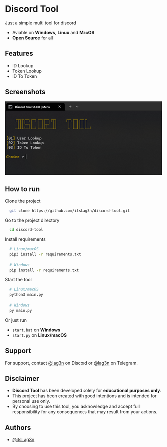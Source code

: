 
# Discord Tool

Just a simple multi tool for discord

- Aviable on **Windows**, **Linux** and **MacOS**
- **Open Source** for all


## Features

- ID Lookup
- Token Lookup
- ID To Token


## Screenshots

![Menu 1](https://raw.githubusercontent.com/itsLag3n/discord-tool/refs/heads/main/assets/menu1.png)


## How to run

Clone the project

```bash
  git clone https://github.com/itsLag3n/discord-tool.git
```

Go to the project directory

```bash
  cd discord-tool
```

Install requirements

```bash
  # Linux/macOS
  pip3 install -r requirements.txt

  # Windows
  pip install -r requirements.txt
```

Start the tool

```bash
  # Linux/macOS
  python3 main.py

  # Windows
  py main.py
```
Or just run
- `start.bat` on **Windows**
- `start.py` on **Linux/macOS**


## Support

For support, contact [@lag3n](https://discord.com/channels/@me) on Discord or [@lag3n](https://lag3n.t.me) on Telegram.


## Disclaimer

- **Discord Tool** has been developed solely for **educational purposes only**.
- This project has been created with good intentions and is intended for personal use only.
- By choosing to use this tool, you acknowledge and accept full responsibility for any consequences that may result from your actions.


## Authors

- [@itsLag3n](https://www.github.com/itsLag3n)

